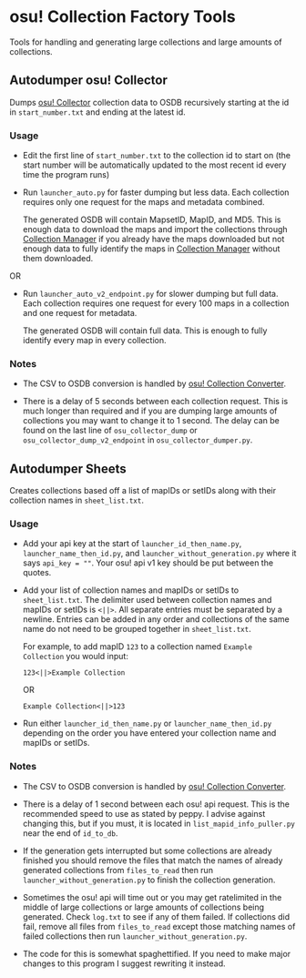 # osu! Collection Factory Tools

Tools for handling and generating large collections and large amounts of collections.

## Autodumper osu! Collector

Dumps [osu! Collector](https://osucollector.com/) collection data to OSDB recursively starting at the id in `start_number.txt` and ending at the latest id.

### Usage

- Edit the first line of `start_number.txt` to the collection id to start on (the start number will be automatically updated to the most recent id every time the program runs)

- Run `launcher_auto.py` for faster dumping but less data. Each collection requires only one request for the maps and metadata combined. 

    The generated OSDB will contain MapsetID, MapID, and MD5. This is enough data to download the maps and import the collections through [Collection Manager](https://github.com/Piotrekol/CollectionManager) if you already have the maps downloaded but not enough data to fully identify the maps in [Collection Manager](https://github.com/Piotrekol/CollectionManager) without them downloaded.

OR

- Run `launcher_auto_v2_endpoint.py` for slower dumping but full data. Each collection requires one request for every 100 maps in a collection and one request for metadata.

    The generated OSDB will contain full data. This is enough to fully identify every map in every collection.



### Notes

- The CSV to OSDB conversion is handled by [osu! Collection Converter](https://github.com/Kuuuube/osu_CollectionConverter).

- There is a delay of 5 seconds between each collection request. This is much longer than required and if you are dumping large amounts of collections you may want to change it to 1 second. The delay can be found on the last line of `osu_collector_dump` or `osu_collector_dump_v2_endpoint` in `osu_collector_dumper.py`.

## Autodumper Sheets

Creates collections based off a list of mapIDs or setIDs along with their collection names in `sheet_list.txt`.

### Usage

- Add your api key at the start of `launcher_id_then_name.py`, `launcher_name_then_id.py`, and `launcher_without_generation.py` where it says `api_key = ""`. Your osu! api v1 key should be put between the quotes.

- Add your list of collection names and mapIDs or setIDs to `sheet_list.txt`. The delimiter used between collection names and mapIDs or setIDs is `<||>`. All separate entries must be separated by a newline. Entries can be added in any order and collections of the same name do not need to be grouped together in `sheet_list.txt`.

    For example, to add mapID `123` to a collection named `Example Collection` you would input:

    ```
    123<||>Example Collection
    ```
    OR
    ```
    Example Collection<||>123
    ```

- Run either `launcher_id_then_name.py` or `launcher_name_then_id.py` depending on the order you have entered your collection name and mapIDs or setIDs.

### Notes

- The CSV to OSDB conversion is handled by [osu! Collection Converter](https://github.com/Kuuuube/osu_CollectionConverter).

- There is a delay of 1 second between each osu! api request. This is the recommended speed to use as stated by peppy. I advise against changing this, but if you must, it is located in `list_mapid_info_puller.py` near the end of `id_to_db`.

- If the generation gets interrupted but some collections are already finished you should remove the files that match the names of already generated collections from `files_to_read` then run `launcher_without_generation.py` to finish the collection generation.

- Sometimes the osu! api will time out or you may get ratelimited in the middle of large collections or large amounts of collections being generated. Check `log.txt` to see if any of them failed. If collections did fail, remove all files from `files_to_read` except those matching names of failed collections then run `launcher_without_generation.py`.

- The code for this is somewhat spaghettified. If you need to make major changes to this program I suggest rewriting it instead.